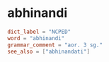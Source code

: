 # abhinandi

``` toml
dict_label = "NCPED"
word = "abhinandi"
grammar_comment = "aor. 3 sg."
see_also = ["abhinandati"]
```

